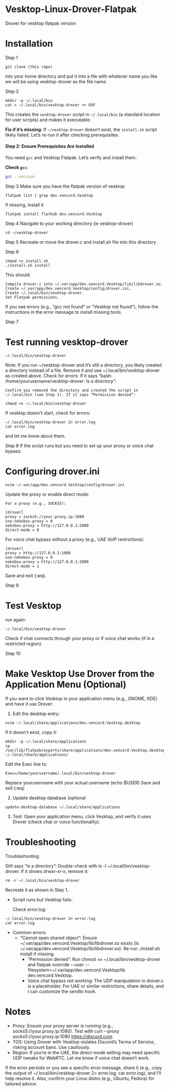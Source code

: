 # Vesktop-Linux-Drover-Flatpak
Drover for vesktop flatpak version

# Installation
Step 1
```
git clone (this repo)
```
into your home directory and put it into a file with whatever name you like we will be using vesktop-drover as the file name.

Step 2
```
mkdir -p ~/.local/bin
cat > ~/.local/bin/vesktop-drover << EOF
```
This creates the `vesktop-drover` script in `~/.local/bin` (a standard location for user scripts) and makes it executable.

 **Fix if it’s missing**:
If `~/vesktop-drover` doesn’t exist, the `install.sh` script likely failed. Let’s re-run it after checking prerequisites.

#### Step 2: Ensure Prerequisites Are Installed
You need `gcc` and Vesktop Flatpak. Let’s verify and install them.

 **Check `gcc`**:
```bash
gcc --version
```

Step 3
Make sure you have the flatpak version of vesktop
```
flatpak list | grep dev.vencord.Vesktop
```
if missing, install it
```
flatpak install flathub dev.vencord.Vesktop
```

Step 4
Navigate to your working directory (ie vesktop-drover)
```
cd ~/vesktop-drover
```

Step 5
Recreate or move the drover.c and install.sh file into this directory

Step 6
```
chmod +x install.sh
./install.sh install
```
This should:

    Compile drover.c into ~/.var/app/dev.vencord.Vesktop/lib/libdrover.so.
    Create ~/.var/app/dev.vencord.Vesktop/config/drover.ini.
    Create ~/.local/bin/vesktop-drover.
    Set Flatpak permissions.
If you see errors (e.g., “gcc not found” or “Vesktop not found”), follow the instructions in the error message to install missing tools.

Step 7
# Test running vesktop-drover
```
~/.local/bin/vesktop-drover
```
Note: If you run ~/vesktop-drover and it’s still a directory, you likely created a directory instead of a file. Remove it and use ~/.local/bin/vesktop-drover as created above.
Check for errors: If it says “bash: /home/yourusername/vesktop-drover: Is a directory”:

    Confirm you removed the directory and created the script in ~/.local/bin (see Step 1). If it says “Permission denied”:
```
chmod +x ~/.local/bin/vesktop-drover
```
If vesktop doesn't start, check for errors:
```
~/.local/bin/vesktop-drover 2> error.log
cat error.log
```
and let me know about them.

Step 8
If the script runs but you need to set up your proxy or voice chat bypass:
# Configuring drover.ini
```
nvim ~/.var/app/dev.vencord.Vesktop/config/drover.ini
```
Update the proxy or enable direct mode:

    For a proxy (e.g., SOCKS5):
```
[drover]
proxy = socks5://your.proxy.ip:1080
use-nekobox-proxy = 0
nekobox-proxy = http://127.0.0.1:2080
direct-mode = 0
```
For voice chat bypass without a proxy (e.g., UAE VoIP restrictions):

```
[drover]
proxy = http://127.0.0.1:1080
use-nekobox-proxy = 0
nekobox-proxy = http://127.0.0.1:2080
direct-mode = 1
```
Save and exit (:wq).

Step 9
# Test Vesktop
run again:
```
~/.local/bin/vesktop-drover
```
Check if chat connects through your proxy or if voice chat works (if in a restricted region).

Step 10
# Make Vesktop Use Drover from the Application Menu (Optional)
If you want to click Vesktop in your application menu (e.g., GNOME, KDE) and have it use Drover:

1. Edit the desktop entry:
```
nvim ~/.local/share/applications/dev.vencord.Vesktop.desktop
```
If it doesn’t exist, copy it:
```
mkdir -p ~/.local/share/applications
cp /var/lib/flatpak/exports/share/applications/dev.vencord.Vesktop.desktop ~/.local/share/applications/
```
Edit the Exec line to:
```
Exec=/home/yourusername/.local/bin/vesktop-drover
```
Replace yourusername with your actual username (echo $USER) Save and exit (:wq)

2. Update desktop database (optional
```
update-desktop-database ~/.local/share/applications
```
3. Test: Open your application menu, click Vesktop, and verify it uses Drover (check chat or voice functionality).

# Troubleshooting
Troubleshooting

Still says “is a directory”:
    Double-check with ls -l ~/.local/bin/vesktop-drover. If it shows drwxr-xr-x, remove it:
```
rm -r ~/.local/bin/vesktop-drover
```
Recreate it as shown in Step 1.

* Script runs but Vesktop fails:

    Check error.log:
```
~/.local/bin/vesktop-drover 2> error.log
cat error.log
```
  
  * Common errors:
    * “Cannot open shared object”: Ensure ~/.var/app/dev.vencord.Vesktop/lib/libdrover.so exists (ls ~/.var/app/dev.vencord.Vesktop/lib/libdrover.so). Re-run ./install.sh install if missing.
      * “Permission denied”: Run chmod +x ~/.local/bin/vesktop-drover and flatpak override --user --filesystem=~/.var/app/dev.vencord.Vesktop/lib dev.vencord.Vesktop.
      * Voice chat bypass not working: The UDP manipulation in drover.c is a placeholder. For UAE or similar restrictions, share details, and I can customize the sendto hook.

# Notes

* Proxy: Ensure your proxy server is running (e.g., socks5://your.proxy.ip:1080). Test with curl --proxy socks5://your.proxy.ip:1080 https://discord.com.
* TOS: Using Drover with Vesktop violates Discord’s Terms of Service, risking account bans. Use cautiously.
* Region: If you’re in the UAE, the direct-mode setting may need specific UDP tweaks for WebRTC. Let me know if voice chat doesn’t work.

If the error persists or you see a specific error message, share it (e.g., copy the output of ~/.local/bin/vesktop-drover 2> error.log; cat error.log), and I’ll help resolve it. Also, confirm your Linux distro (e.g., Ubuntu, Fedora) for tailored advice.
